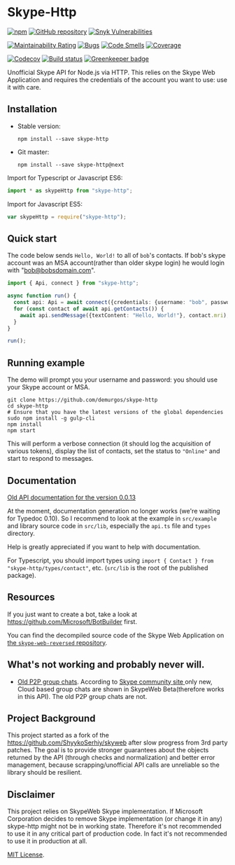 # Skype-Http

[![npm](https://img.shields.io/npm/v/skype-http.svg?maxAge=2592000)](https://www.npmjs.com/package/skype-http)
[![GitHub repository](https://img.shields.io/badge/Github-ocilo%2Fskype--http-blue.svg)](https://github.com/ocilo/skype-http)
[![Snyk Vulnerabilities](https://img.shields.io/snyk/vulnerabilities/npm/@sergiov85/skype-http)](https://snyk.io/)

[![Maintainability Rating](https://sonarcloud.io/api/project_badges/measure?project=SergioV85_skype-http&metric=sqale_rating)](https://sonarcloud.io/dashboard?id=SergioV85_skype-http)
[![Bugs](https://sonarcloud.io/api/project_badges/measure?project=SergioV85_skype-http&metric=bugs)](https://sonarcloud.io/dashboard?id=SergioV85_skype-http)
[![Code Smells](https://sonarcloud.io/api/project_badges/measure?project=SergioV85_skype-http&metric=code_smells)](https://sonarcloud.io/dashboard?id=SergioV85_skype-http)
[![Coverage](https://sonarcloud.io/api/project_badges/measure?project=SergioV85_skype-http&metric=coverage)](https://sonarcloud.io/dashboard?id=SergioV85_skype-http)

[![Codecov](https://codecov.io/gh/ocilo/skype-http/branch/master/graph/badge.svg)](https://codecov.io/gh/ocilo/skype-http)
[![Build status](https://img.shields.io/travis/ocilo/skype-http/master.svg?maxAge=2592000)](https://travis-ci.org/ocilo/skype-http)
[![Greenkeeper badge](https://badges.greenkeeper.io/ocilo/skype-http.svg)](https://greenkeeper.io/)

Unofficial Skype API for Node.js via HTTP.
This relies on the Skype Web Application and requires the credentials of the account you want to use: use it with care.

## Installation

- Stable version:

  ````shell
  npm install --save skype-http
  ````

- Git master:

  ```shell
  npm install --save skype-http@next
  ```

Import for Typescript or Javascript ES6:
````typescript
import * as skypeHttp from "skype-http";
````

Import for Javascript ES5:
````javascript
var skypeHttp = require("skype-http");
````

## Quick start

The code below sends `Hello, World!` to all of `bob`'s contacts.  If bob's skype account was an MSA account(rather than older skype login) he would login with "bob@bobsdomain.com".

```typescript
import { Api, connect } from "skype-http";

async function run() {
  const api: Api = await connect({credentials: {username: "bob", password: "hunter2"}});
  for (const contact of await api.getContacts()) {
    await api.sendMessage({textContent: "Hello, World!"}, contact.mri);
  }
}

run();
```

## Running example

The demo will prompt you your username and password: you should use your Skype account or MSA.

````shell
git clone https://github.com/demurgos/skype-http
cd skype-http
# Ensure that you have the latest versions of the global dependencies
sudo npm install -g gulp-cli
npm install
npm start
````

This will perform a verbose connection (it should log the acquisition of various tokens), display the list of contacts,
set the status to `"Online"` and start to respond to messages.

## Documentation

[Old API documentation for the version 0.0.13](https://ocilo.github.io/skype-http/)

At the moment, documentation generation no longer works (we're waiting for Typedoc 0.10). So
I recommend to look at the example in `src/example` and library source code in `src/lib`,
especially the `api.ts` file and `types` directory.

Help is greatly appreciated if you want to help with documentation.

For Typescript, you should import types using `import { Contact } from "skype-http/types/contact"`,
etc. (`src/lib` is the root of the published package).

## Resources

If you just want to create a bot, take a look at <https://github.com/Microsoft/BotBuilder> first.

You can find the decompiled source code of the Skype Web Application on [the `skype-web-reversed` repository](https://github.com/demurgos/skype-web-reversed).

## What's not working and probably never will.

* [Old P2P group chats](https://github.com/ShyykoSerhiy/skyweb/issues/6). According to  [Skype community site ](http://community.skype.com/t5/Skype-for-Web-Beta/Group-chats-missing-on-skype-web/td-p/3884218) only new, Cloud based group chats are shown in SkypeWeb Beta(therefore works in this API). The old P2P group chats are not.

## Project Background

This project started as a fork of the https://github.com/ShyykoSerhiy/skyweb after slow progress from 3rd party patches. The goal is to provide stronger guarantees about the objects returned by the API (through checks and normalization) and better error management, because scrapping/unofficial API calls are unreliable so the library should be resilient.

## Disclaimer
This project relies on SkypeWeb Skype implementation. If Microsoft Corporation decides to remove Skype
implementation (or change it in any) skype-http might not be in working state. Therefore it's not recommended to use it
in any critical part of production code. In fact it's not recommended to use it in production at all.

[MIT License](https://github.com/demurgos/skype-http/blob/master/LICENSE.md).
